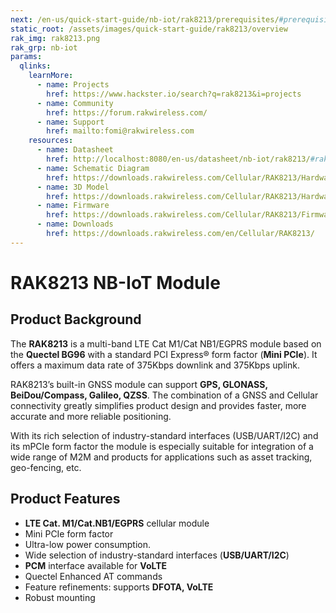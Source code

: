 ```yaml
---
next: /en-us/quick-start-guide/nb-iot/rak8213/prerequisites/#prerequisites
static_root: /assets/images/quick-start-guide/rak8213/overview
rak_img: rak8213.png
rak_grp: nb-iot
params:
  qlinks:
    learnMore:
      - name: Projects 
        href: https://www.hackster.io/search?q=rak8213&i=projects
      - name: Community
        href: https://forum.rakwireless.com/
      - name: Support
        href: mailto:fomi@rakwireless.com
    resources:
      - name: Datasheet
        href: http://localhost:8080/en-us/datasheet/nb-iot/rak8213/#rak8213-wislink-nb-iot-module
      - name: Schematic Diagram
        href: https://downloads.rakwireless.com/Cellular/RAK8213/Hardware%20Specification/RAK8213%20Schematics_20180516.pdf
      - name: 3D Model
        href: https://downloads.rakwireless.com/Cellular/RAK8213/Hardware%20Specification/RAK8213-3D-File.zip
      - name: Firmware
        href: https://downloads.rakwireless.com/Cellular/RAK8213/Firmware/
      - name: Downloads
        href: https://downloads.rakwireless.com/en/Cellular/RAK8213/
---
```


# RAK8213 NB-IoT Module

<rk-img
  :src="`${$frontmatter.static_root}/rak8213.png`"
  width="25%"
  caption="RAK8213 NB-IoT Module"
/>

## Product Background

The **RAK8213** is a multi-band LTE Cat M1/Cat NB1/EGPRS module based on the **Quectel BG96** with a standard PCI Express® form factor (**Mini PCIe**). It offers a maximum data rate of 375Kbps downlink and 375Kbps uplink.

RAK8213’s built-in GNSS module can support **GPS, GLONASS, BeiDou/Compass, Galileo, QZSS**. The combination of a GNSS and Cellular connectivity greatly simplifies product design and provides faster, more accurate and more reliable positioning.

With its rich selection of industry-standard interfaces (USB/UART/I2C) and its mPCIe form factor the module is especially suitable for integration of a wide range of M2M and products for applications such as asset tracking, geo-fencing, etc.

<rk-btn
  src="prerequisites/#prerequisites"
  label="Set up Your RAK8213 NB-IoT Module"
/>

<rk-quick-links :params="$frontmatter.params.qlinks" />

## Product Features

* **LTE Cat. M1/Cat.NB1/EGPRS** cellular module
* Mini PCIe form factor
* Ultra-low power consumption.
* Wide selection of industry-standard interfaces (**USB/UART/I2C**)
* **PCM** interface available for **VoLTE**
* Quectel Enhanced AT commands
* Feature refinements: supports **DFOTA, VoLTE**
* Robust mounting
